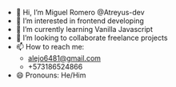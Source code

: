 - 👋 Hi, I’m Miguel Romero @Atreyus-dev
- 👀 I’m interested in frontend developing
- 🌱 I’m currently learning Vanilla Javascript
- 💞️ I’m looking to collaborate freelance projects
- 📫 How to reach me:
  - alejo6481@gmail.com
  - +573186524866
- 😄 Pronouns: He/Him

<!---
Atreyus-dev/Atreyus-dev is a ✨ special ✨ repository because its `README.md` (this file) appears on your GitHub profile.
You can click the Preview link to take a look at your changes.
--->
